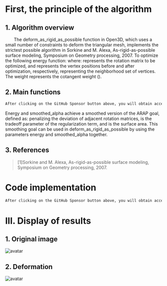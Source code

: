 #  First, the principle of the algorithm 

##  1. Algorithm overview 

   The deform_as_rigid_as_possible function in Open3D, which uses a small number of constraints to deform the triangular mesh, implements the strictest possible algorithm in Sorkine and M. Alexa, As-rigid-as-possible surface modeling, Symposium on Geometry processing, 2007. To optimize the following energy function: where: represents the rotation matrix to be optimized, and represents the vertex positions before and after optimization, respectively, representing the neighborhood set of vertices. The weight represents the cotangent weight (). 

##  2. Main functions 

  ```python  
After clicking on the GitHub Sponsor button above, you will obtain access permissions to my private code repository ( https://github.com/slowlon/my_code_bar ) to view this blog code. By searching the code number of this blog, you can find the code you need, code number is: 2024020309574420387
  ```  
 Energy and smoothed_alpha achieve a smoothed version of the ARAP goal, defined as: penalizing the deviation of adjacent rotation matrices, is the tradeoff parameter of the regularization term, and is the surface area. This smoothing goal can be used in deform_as_rigid_as_possible by using the parameters energy and smoothed_alpha together. 

##  3. References 

>  [1]Sorkine and M. Alexa, As-rigid-as-possible surface modeling, Symposium on Geometry processing, 2007. 

#  Code implementation 

  ```python  
After clicking on the GitHub Sponsor button above, you will obtain access permissions to my private code repository ( https://github.com/slowlon/my_code_bar ) to view this blog code. By searching the code number of this blog, you can find the code you need, code number is: 2024020309574420387
  ```  
#  III. Display of results 

##  1. Original image 

 ![avatar]( 20210420192636318.png) 

##  2. Deformation 

 ![avatar]( 20210420192703760.png) 


